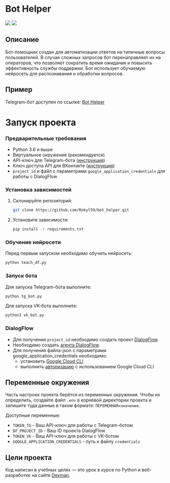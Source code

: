 # Bot Helper

![](https://github.com/Rokyl59/bot_helper/blob/main/assets/gi1.gif)
![](https://github.com/Rokyl59/bot_helper/blob/main/assets/gif2.gif)



## Описание
Бот-помощник создан для автоматизации ответов на типичные вопросы пользователей. В случае сложных запросов бот перенаправляет их на операторов, что позволяет сократить время ожидания и повысить эффективность службы поддержки. Бот использует обучаемую нейросеть для распознавания и обработки вопросов.


## Пример
Telegram-бот доступен по ссылке: [Bot Helper](https://t.me/devman_rokyl_bot)

# Запуск проекта

### Предварительные требования
- Python 3.6 и выше
- Виртуальное окружение (рекомендуется)
- API-ключ для Telegram-бота ([инструкция](https://way23.ru/регистрация-бота-в-telegram.html))
- Ключ доступа API для ВКонтакте ([инструкция](https://vk.com/dev/access_token))
- `project_id` и файл с параметрами `google_application_credentials` для работы с DialogFlow

### Установка зависимостей

1. Склонируйте репозиторий:

    ```bash
    git clone https://github.com/Rokyl59/bot_helper.git
    ```

2. Установите зависимости:

    ```bash
    pip install -r requirements.txt
    ```

### Обучение нейросети


Перед первым запуском необходимо обучить нейросеть:

```bash
python teach_df.py
```

### Запуск бота
Для запуска Telegram-бота выполните:

```bash
python tg_bot.py
```

Для запуска VK-бота выполните:

```bash
python3 vk_bot.py
```

### DialogFlow

- Для получения `project_id` необходимо создать проект [DialogFlow](https://cloud.google.com/dialogflow/es/docs/quick/setup).
- Необходимо создать [агента DialogFlow](https://cloud.google.com/dialogflow/es/docs/quick/build-agent).
- Для получения файла-json с параметрами google_application_credentials необходимо:
  - установить [Google Cloud CLI](https://cloud.google.com/sdk/docs/install)
  - выполнить [авторизацию](https://cloud.google.com/docs/authentication/provide-credentials-adc) c использованием Google Cloud CLI


## Переменные окружения

Часть настроек проекта берётся из переменных окружения. Чтобы их определить, 
создайте файл `.env` в корневой директории проекта и запишите туда данные в таком 
формате: `ПЕРЕМЕННАЯ=значение`.

Доступные переменные:

- `TOKEN_TG` - Ваш API-ключ для работы с Telegram-ботом
- `DF_PROJECT_ID` - Ваш ID проекта DialogFlow
- `TOKEN_VK` - Ваш API-ключ для работы с VK-ботом
- `GOOGLE_APPLICATION_CREDENTIALS` - путь к файлу `credentials`


## Цели проекта

Код написан в учебных целях — это урок в курсе по Python и веб-разработке на сайте [Devman](https://dvmn.org).
